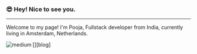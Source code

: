 ### :sunglasses: Hey! Nice to see you.
---------------------------------------------------------------------------------------

Welcome to my page!
I'm Pooja, Fullstack developer from  India, currently living in  Amsterdam, Netherlands.

[<img align="left" alt="medium" src="https://img.shields.io/badge/Sequelize-52B0E7?style=for-the-badge&logo=Sequelize&logoColor=white" />][blog]

<!--
Things I code with
Javascript React Webpack github redux ReactiveX GraphQL Sass Styled Components git NodeJS  npm html5 Prettier



**poojadalai/poojadalai** is a ✨ _special_ ✨ repository because its `README.md` (this file) appears on your GitHub profile.

Here are some ideas to get you started:

- 🔭 I’m currently working on ...
- 🌱 I’m currently learning ...
- 👯 I’m looking to collaborate on ...
- 🤔 I’m looking for help with ...
- 💬 Ask me about ...
- 📫 How to reach me: ...
- 😄 Pronouns: ...
- ⚡ Fun fact: ...
-->
